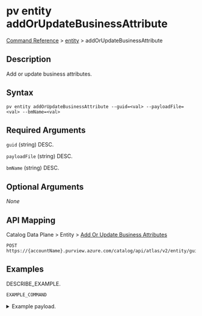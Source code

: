 # pv entity addOrUpdateBusinessAttribute
[Command Reference](../../../README.md#command-reference) > [entity](./main.md) > addOrUpdateBusinessAttribute

## Description
Add or update business attributes.

## Syntax
```
pv entity addOrUpdateBusinessAttribute --guid=<val> --payloadFile=<val> --bmName=<val>
```

## Required Arguments
`guid` (string)
DESC.

`payloadFile` (string)
DESC.

`bmName` (string)
DESC.

## Optional Arguments
*None*

## API Mapping
Catalog Data Plane > Entity > [Add Or Update Business Attributes](https://docs.microsoft.com/en-us/rest/api/purview/catalogdataplane/entity/add-or-update-business-attributes)
```
POST https://{accountName}.purview.azure.com/catalog/api/atlas/v2/entity/guid/{guid}/businessmetadata/{bmName}
```

## Examples
DESCRIBE_EXAMPLE.
```powershell
EXAMPLE_COMMAND
```
<details><summary>Example payload.</summary>
<p>

```json
PASTE_JSON_HERE
```
</p>
</details>